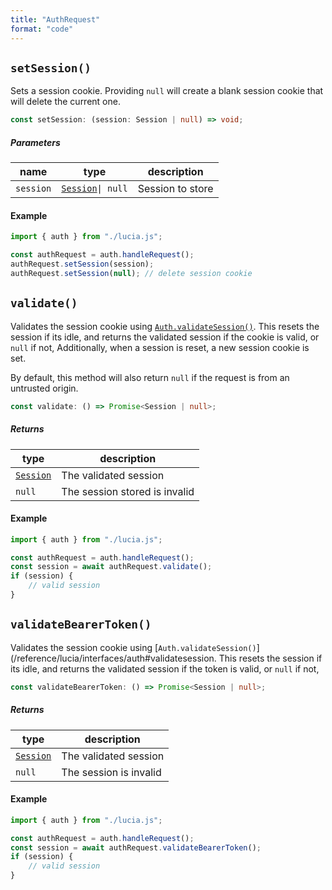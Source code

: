 ```yaml
---
title: "AuthRequest"
format: "code"
---
```


## `setSession()`

Sets a session cookie. Providing `null` will create a blank session cookie that will delete the current one.

```ts
const setSession: (session: Session | null) => void;
```

##### Parameters

| name      | type                                                      | description      |
| --------- | --------------------------------------------------------- | ---------------- |
| `session` | [`Session`](/reference/lucia/interfaces#session)`\| null` | Session to store |

#### Example

```ts
import { auth } from "./lucia.js";

const authRequest = auth.handleRequest();
authRequest.setSession(session);
authRequest.setSession(null); // delete session cookie
```

## `validate()`

Validates the session cookie using [`Auth.validateSession()`](/reference/lucia/interfaces/auth#validatesession). This resets the session if its idle, and returns the validated session if the cookie is valid, or `null` if not, Additionally, when a session is reset, a new session cookie is set.

By default, this method will also return `null` if the request is from an untrusted origin.

```ts
const validate: () => Promise<Session | null>;
```

##### Returns

| type                                             | description                   |
| ------------------------------------------------ | ----------------------------- |
| [`Session`](/reference/lucia/interfaces#session) | The validated session         |
| `null`                                           | The session stored is invalid |

#### Example

```ts
import { auth } from "./lucia.js";

const authRequest = auth.handleRequest();
const session = await authRequest.validate();
if (session) {
	// valid session
}
```

## `validateBearerToken()`

Validates the session cookie using [`Auth.validateSession()`](/reference/lucia/interfaces/auth#validatesession. This resets the session if its idle, and returns the validated session if the token is valid, or `null` if not,

```ts
const validateBearerToken: () => Promise<Session | null>;
```

##### Returns

| type                                             | description            |
| ------------------------------------------------ | ---------------------- |
| [`Session`](/reference/lucia/interfaces#session) | The validated session  |
| `null`                                           | The session is invalid |

#### Example

```ts
import { auth } from "./lucia.js";

const authRequest = auth.handleRequest();
const session = await authRequest.validateBearerToken();
if (session) {
	// valid session
}
```
